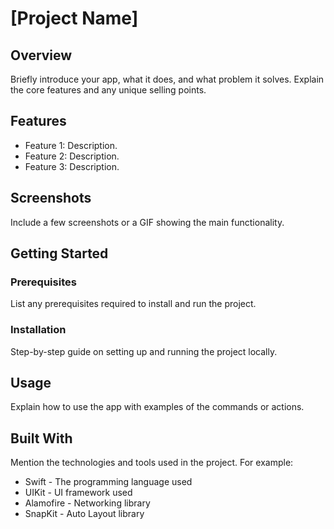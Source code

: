 # [Project Name]
## Overview
Briefly introduce your app, what it does, and what problem it solves. Explain the core features and any unique selling points.

## Features
- Feature 1: Description.
- Feature 2: Description.
- Feature 3: Description.

## Screenshots
Include a few screenshots or a GIF showing the main functionality.

## Getting Started
### Prerequisites
List any prerequisites required to install and run the project.

### Installation
Step-by-step guide on setting up and running the project locally.

## Usage
Explain how to use the app with examples of the commands or actions.

## Built With
Mention the technologies and tools used in the project. For example:
- Swift - The programming language used
- UIKit - UI framework used
- Alamofire - Networking library
- SnapKit - Auto Layout library
